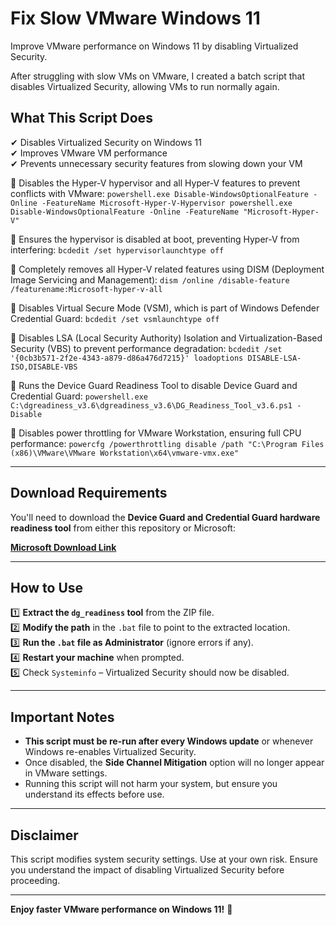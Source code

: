 # Fix Slow VMware Windows 11  

Improve VMware performance on Windows 11 by disabling Virtualized Security.  

After struggling with slow VMs on VMware, I created a batch script that disables Virtualized Security, allowing VMs to run normally again.  

## What This Script Does  
✔ Disables Virtualized Security on Windows 11  
✔ Improves VMware VM performance  
✔ Prevents unnecessary security features from slowing down your VM  


📌 Disables the Hyper-V hypervisor and all Hyper-V features to prevent conflicts with VMware:
`powershell.exe Disable-WindowsOptionalFeature -Online -FeatureName Microsoft-Hyper-V-Hypervisor
powershell.exe Disable-WindowsOptionalFeature -Online -FeatureName "Microsoft-Hyper-V"`

📌 Ensures the hypervisor is disabled at boot, preventing Hyper-V from interfering:
`bcdedit /set hypervisorlaunchtype off`

📌 Completely removes all Hyper-V related features using DISM (Deployment Image Servicing and Management):
`dism /online /disable-feature /featurename:Microsoft-hyper-v-all`

📌 Disables Virtual Secure Mode (VSM), which is part of Windows Defender Credential Guard:
`bcdedit /set vsmlaunchtype off`

📌 Disables LSA (Local Security Authority) Isolation and Virtualization-Based Security (VBS) to prevent performance degradation:
`bcdedit /set '{0cb3b571-2f2e-4343-a879-d86a476d7215}' loadoptions DISABLE-LSA-ISO,DISABLE-VBS`

📌 Runs the Device Guard Readiness Tool to disable Device Guard and Credential Guard:
`powershell.exe C:\dgreadiness_v3.6\dgreadiness_v3.6\DG_Readiness_Tool_v3.6.ps1 -Disable`

📌 Disables power throttling for VMware Workstation, ensuring full CPU performance:
`powercfg /powerthrottling disable /path "C:\Program Files (x86)\VMware\VMware Workstation\x64\vmware-vmx.exe"`

---

## Download Requirements  

You'll need to download the **Device Guard and Credential Guard hardware readiness tool** from either this repository or Microsoft:  

**[Microsoft Download Link](https://download.microsoft.com/download/B/D/8/BD821B1F-05F2-4A7E-AA03-DF6C4F687B07/dgreadiness_v3.6.zip)**  

---

## How to Use  

1️⃣ **Extract the `dg_readiness` tool** from the ZIP file.  
2️⃣ **Modify the path** in the `.bat` file to point to the extracted location.  
3️⃣ **Run the `.bat` file as Administrator** (ignore errors if any).  
4️⃣ **Restart your machine** when prompted.  
5️⃣ Check `Systeminfo` – Virtualized Security should now be disabled.  

---

## Important Notes  

- **This script must be re-run after every Windows update** or whenever Windows re-enables Virtualized Security.  
- Once disabled, the **Side Channel Mitigation** option will no longer appear in VMware settings.  
- Running this script will not harm your system, but ensure you understand its effects before use.  

---

## Disclaimer  

This script modifies system security settings. Use at your own risk. Ensure you understand the impact of disabling Virtualized Security before proceeding.  

---

**Enjoy faster VMware performance on Windows 11!** 🚀  

